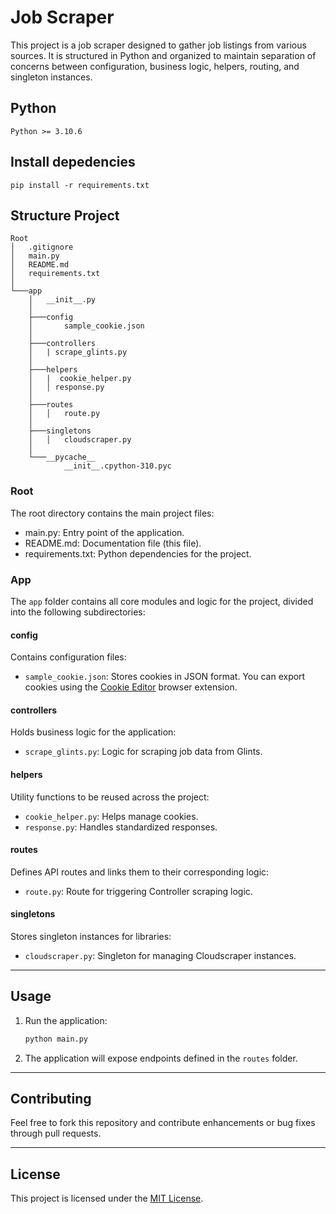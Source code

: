 # Job Scraper

This project is a job scraper designed to gather job listings from various sources. It is structured in Python and organized to maintain separation of concerns between configuration, business logic, helpers, routing, and singleton instances.

## Python

```
Python >= 3.10.6
```

## Install depedencies

```
pip install -r requirements.txt
```

## Structure Project

```
Root
│   .gitignore
│   main.py
│   README.md
│   requirements.txt
│
└───app
    │   __init__.py
    │
    ├───config
    │       sample_cookie.json
    │
    ├───controllers
    │   | scrape_glints.py
    │
    ├───helpers
    │   |  cookie_helper.py
    │   │ response.py
    │
    ├───routes
    │   │   route.py
    │
    ├───singletons
    │   │   cloudscraper.py
    │
    └───__pycache__
            __init__.cpython-310.pyc
```

### Root

The root directory contains the main project files:

- main.py: Entry point of the application.
- README.md: Documentation file (this file).
- requirements.txt: Python dependencies for the project.

### App

The `app` folder contains all core modules and logic for the project, divided into the following subdirectories:

#### **config**

Contains configuration files:

- `sample_cookie.json`: Stores cookies in JSON format. You can export cookies using the [Cookie Editor](https://cookie-editor.cgagnier.ca/) browser extension.

#### **controllers**

Holds business logic for the application:

- `scrape_glints.py`: Logic for scraping job data from Glints.

#### **helpers**

Utility functions to be reused across the project:

- `cookie_helper.py`: Helps manage cookies.
- `response.py`: Handles standardized responses.

#### **routes**

Defines API routes and links them to their corresponding logic:

- `route.py`: Route for triggering Controller scraping logic.

#### **singletons**

Stores singleton instances for libraries:

- `cloudscraper.py`: Singleton for managing Cloudscraper instances.

---

## Usage

1. Run the application:

   ```bash
   python main.py
   ```

2. The application will expose endpoints defined in the `routes` folder.

---

## Contributing

Feel free to fork this repository and contribute enhancements or bug fixes through pull requests.

---

## License

This project is licensed under the [MIT License](LICENSE).
